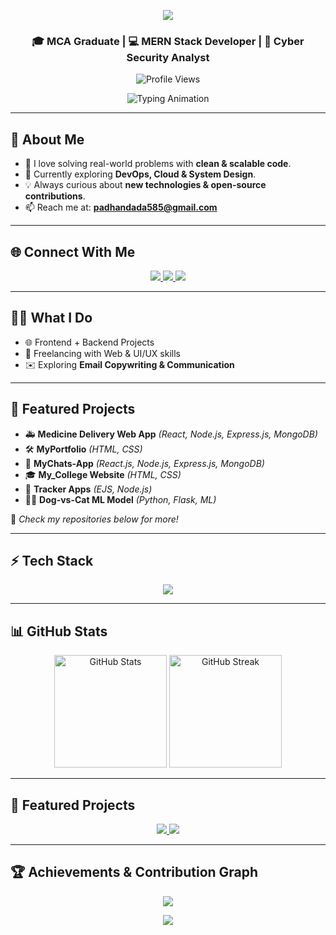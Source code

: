 <!-- Header Banner -->
<p align="center">
  <img src="https://capsule-render.vercel.app/api?type=waving&color=0:00c6ff,100:0072ff&height=180&section=header&text=Rudranarayan Padhan &fontSize=40&fontColor=ffffff&fontAlignY=35" />
</p>

<h3 align="center">🎓 MCA Graduate | 💻 MERN Stack Developer | 🔐 Cyber Security Analyst</h3>

<p align="center">
  <img src="https://komarev.com/ghpvc/?username=Rudra9Padhan&style=for-the-badge&color=blue" alt="Profile Views" />
</p>

<p align="center">
  <img src="https://readme-typing-svg.herokuapp.com?font=Fira+Code&size=22&pause=1000&color=00C6FF&center=true&vCenter=true&width=700&lines=MERN+Stack+Developer;Full+Stack+Developer;Cyber+Security+Analyst;Open+Source+Contributor" alt="Typing Animation" />
</p>

---

## 🌟 About Me
- 🎯 I love solving real-world problems with **clean & scalable code**.  
- 🌱 Currently exploring **DevOps, Cloud & System Design**.  
- 💡 Always curious about **new technologies & open-source contributions**.  
- 📫 Reach me at: **[padhandada585@gmail.com](mailto:padhandada585@gmail.com)**  

---

## 🌐 Connect With Me
<p align="center">
  <a href="mailto:padhandada585@gmail.com">
    <img src="https://img.shields.io/badge/Email-D14836?style=for-the-badge&logo=gmail&logoColor=white"/>
  </a>
  <a href="https://www.linkedin.com/in/rudranarayan-padhan55">
    <img src="https://img.shields.io/badge/LinkedIn-0A66C2?style=for-the-badge&logo=linkedin&logoColor=white"/>
  </a>
  <a href="https://github.com/Rudra9Padhan">
    <img src="https://img.shields.io/badge/GitHub-100000?style=for-the-badge&logo=github&logoColor=white"/>
  </a>
</p>

---

## 👨‍💻 What I Do
- 🌐 Frontend + Backend Projects  
- 🎨 Freelancing with Web & UI/UX skills  
- ✉️ Exploring **Email Copywriting & Communication**  

---

## 🔧 Featured Projects
- 🚑 **Medicine Delivery Web App** *(React, Node.js, Express.js, MongoDB)*  
- 🛠️ **MyPortfolio** *(HTML, CSS)*  
- 💬 **MyChats-App** *(React.js, Node.js, Express.js, MongoDB)*  
- 🎓 **My_College Website** *(HTML, CSS)*  
- 📍 **Tracker Apps** *(EJS, Node.js)*  
- 🐶🐱 **Dog-vs-Cat ML Model** *(Python, Flask, ML)*  

📌 *Check my repositories below for more!*

---


## ⚡ Tech Stack
<p align="center">
  <img src="https://skillicons.dev/icons?i=react,nodejs,express,mongodb,tailwind,html,css,js,ts,python,java,git,docker,linux" />
</p>

---

## 📊 GitHub Stats
<p align="center">
  <img src="https://github-readme-stats.vercel.app/api?username=Rudra9Padhan&show_icons=true&theme=tokyonight" alt="GitHub Stats" height="180"/>
  <img src="https://github-readme-streak-stats.herokuapp.com/?user=Rudra9Padhan&theme=tokyonight" alt="GitHub Streak" height="180"/>
</p>

---

## 📂 Featured Projects
<p align="center">
  <a href="https://github.com/Rudra9Padhan/Medicine_Delivery_web_apps">
    <img src="https://github-readme-stats.vercel.app/api/pin/?username=Rudra9Padhan&repo=Medicine_Delivery_web_apps&theme=tokyonight" />
  </a>
  <a href="https://github.com/Rudra9Padhan/MERN-Chat-App">
    <img src="https://github-readme-stats.vercel.app/api/pin/?username=Rudra9Padhan&repo=MERN-Chat-App&theme=tokyonight" />
  </a>
</p>

---

## 🏆 Achievements & Contribution Graph
<p align="center">
  <img src="https://github-profile-trophy.vercel.app/?username=Rudra9Padhan&theme=dracula&margin-w=15&margin-h=15&column=7" />
</p>

<p align="center">
  <img src="https://github-readme-activity-graph.vercel.app/graph?username=Rudra9Padhan&theme=tokyo-night" />
</p>
